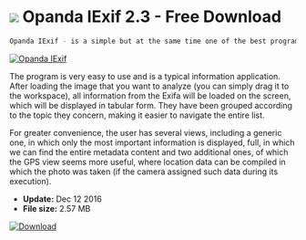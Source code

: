 # ![](https://cdn.softexe.net/static/icon/0/opanda-iexif-11261.png) Opanda IExif 2.3 - Free Download

```sh
Opanda IExif - is a simple but at the same time one of the best programs for analyzing the content of photo metadata, that is, reading Exif data. This information is assigned to each photograph by the camera, in which you can find such items as the exact time of the performance, camera parameters and the thematic programs used. In the case of advanced digital cameras or SLRs, the data can even include details such as the distance that was measured by the lens to the focus point.
```
[![Opanda IExif](https://gallery.dpcdn.pl/imgc/Tools/72830/g_-_420x350_1.5_-_x20161211173338_0.png)](https://softexe.net/win/multimedia/graphics-editors/opanda-iexif:ppbfp.html)

The program is very easy to use and is a typical information application. After loading the image that you want to analyze (you can simply drag it to the workspace), all information from the Exifa will be loaded on the screen, which will be displayed in tabular form. They have been grouped according to the topic they concern, making it easier to navigate the entire list.
 
 For greater convenience, the user has several views, including a generic one, in which only the most important information is displayed, full, in which we can find the entire metadata content and two additional ones, of which the GPS view seems more useful, where location data can be compiled in which the photo was taken (if the camera assigned such data during its execution).


- **Update:** Dec 12 2016
- **File size:** 2.57 MB

[![Download](https://cdn.softexe.net/static/img/download.png)](https://softexe.net/win/multimedia/graphics-editors/opanda-iexif:ppbfp.html)

